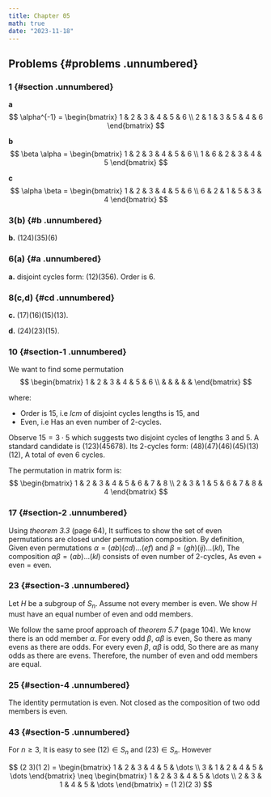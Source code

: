 ```yaml
---
title: Chapter 05
math: true
date: "2023-11-18"
---
```



## Problems {#problems .unnumbered}

### 1 {#section .unnumbered}

**a**
$$
\alpha^{-1} =
\begin{bmatrix}
    1 & 2 & 3 & 4 & 5 & 6 \\
    2 & 1 & 3 & 5 & 4 & 6
\end{bmatrix}
$$

**b**
$$
\beta \alpha = 
\begin{bmatrix}
    1 & 2 & 3 & 4 & 5 & 6 \\
    1 & 6 & 2 & 3 & 4 & 5
\end{bmatrix}
$$

**c** 
$$
\alpha \beta = 
\begin{bmatrix}
    1 & 2 & 3 & 4 & 5 & 6 \\
    6 & 2 & 1 & 5 & 3 & 4
\end{bmatrix}
$$

### 3(b) {#b .unnumbered}

**b.** $(1 2 4)(3 5)(6)$

### 6(a) {#a .unnumbered}

**a.** disjoint cycles form: $(1 2)(3 5 6)$. Order is $6$.

### 8(c,d) {#cd .unnumbered}

**c.** $(1 7)(1 6)(1 5)(1 3)$.

**d.** $(2 4)(2 3)(1 5)$.

### 10 {#section-1 .unnumbered}

We want to find some permutation
$$
\begin{bmatrix}
    1 & 2 & 3 & 4 & 5 & 6 \\
      &   &   &   &   &  
\end{bmatrix}
$$

where:
- Order is $15$, i.e $lcm$ of disjoint cycles lengths is $15$, and
- Even, i.e Has an even number of 2-cycles.

Observe $15 = 3 \cdot 5$ which suggests two disjoint cycles of lengths $3$ and $5$. A standard candidate is $(1 2 3)(4 5 6 7 8)$. Its 2-cycles form: $(4 8)(4 7)(4 6)(4 5)(1 3)(1 2)$, A total of even 6 cycles.

The permutation in matrix form is:
$$
\begin{bmatrix}
    1 & 2 & 3 & 4 & 5 & 6 & 7 & 8 \\
    2 & 3 & 1 & 5 & 6 & 7 & 8 & 4
\end{bmatrix}
$$


### 17 {#section-2 .unnumbered}

Using *theorem 3.3* (page 64), It suffices to show the set of even permutations are closed under permutation composition. By definition, Given even permutations $\alpha = (a b)(c d) \dots (e f)$ and $\beta = (g h)(i j) \dots (k l)$, The composition $\alpha \beta = (a b) \dots (k l)$ consists of even number of 2-cycles, As even + even = even.


### 23 {#section-3 .unnumbered}

Let $H$ be a subgroup of $S_n$. Assume not every member is even. We show $H$ must have an equal number of even and odd members.

We follow the same proof approach of *theorem 5.7* (page 104). We know there is an odd member $\alpha$. For every odd $\beta$, $\alpha \beta$ is even, So there as many evens as there are odds. For every even $\beta$, $\alpha \beta$ is odd, So there are as many odds as there are evens. Therefore, the number of even and odd members are equal.


### 25 {#section-4 .unnumbered}

The identity permutation is even. Not closed as the composition of two
odd members is even.


### 43 {#section-5 .unnumbered}

For $n \geq 3$, It is easy to see $(1 2) \in S_n$ and $(2 3) \in S_n$. However

$$
(2 3)(1 2) = 
\begin{bmatrix}
    1 & 2 & 3 & 4 & 5 & \dots \\
    3 & 1 & 2 & 4 & 5 & \dots
\end{bmatrix}
\neq
\begin{bmatrix}
    1 & 2 & 3 & 4 & 5 & \dots \\
    2 & 3 & 1 & 4 & 5 & \dots
\end{bmatrix}
= (1 2)(2 3)
$$
